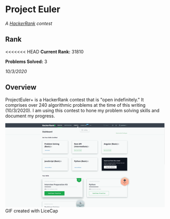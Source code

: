 # Project Euler
_A [HackerRank][hackerRankWebsite] contest_

## Rank
<<<<<<< HEAD
**Current Rank:** 31810

**Problems Solved:** 3

_10/3/2020_

## Overview
ProjectEuler+ is a HackerRank contest that is "open indefinitely." It comprises over 240 algorithmic problems at the time of this writing (10/3/2020). I am using this contest to hone my problem solving skills and document my progress.

<img src='ProjectEuler.gif' title='Project Euler' width='' alt='Project Euler' />
GIF created with LiceCap

[hackerRankWebsite]: https://www.hackerrank.com/
[licecapWebsite]: https://www.cockos.com/licecap/
